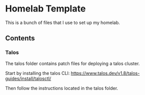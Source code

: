 # Homelab Template

This is a bunch of files that I use to set up my homelab.

## Contents

### Talos

The talos folder contains patch files for deploying a talos cluster.

Start by installing the talos CLI: https://www.talos.dev/v1.8/talos-guides/install/talosctl/

Then follow the instructions located in the talos folder.

